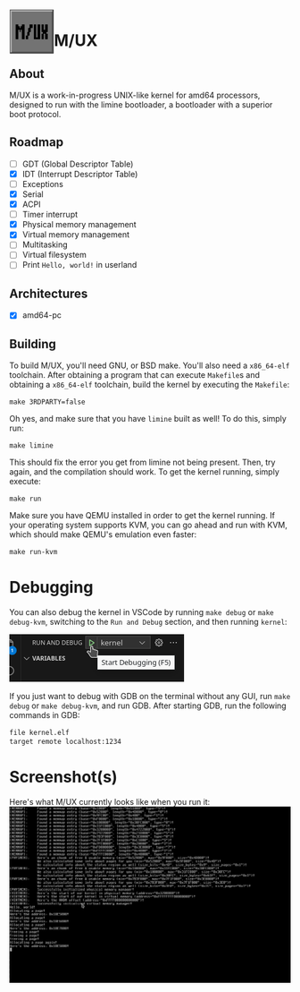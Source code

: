 <img align="left" width="80" height="80" src=".assets/logo1.png" alt="The M/UX logo!">

# M/UX
## About
M/UX is a work-in-progress UNIX-like kernel for amd64 processors, designed to run with the limine bootloader, a bootloader with a superior boot protocol.
## Roadmap
- [ ] GDT (Global Descriptor Table)
- [X] IDT (Interrupt Descriptor Table)
- [ ] Exceptions
- [X] Serial
- [X] ACPI
- [ ] Timer interrupt
- [X] Physical memory management
- [X] Virtual memory management
- [ ] Multitasking
- [ ] Virtual filesystem
- [ ] Print `Hello, world!` in userland
## Architectures
- [X] amd64-pc
## Building
To build M/UX, you'll need GNU, or BSD make. You'll also need a `x86_64-elf` toolchain. After obtaining a program that can execute `Makefile`s and obtaining a `x86_64-elf` toolchain, build the kernel by executing the `Makefile`:
```
make 3RDPARTY=false
```
Oh yes, and make sure that you have `limine` built as well! To do this, simply run:
```
make limine
```
This should fix the error you get from limine not being present. Then, try again, and the compilation should work. To get the kernel running, simply execute:
```
make run
```
Make sure you have QEMU installed in order to get the kernel running.
If your operating system supports KVM, you can go ahead and run with KVM, which should make QEMU's emulation even faster:
```
make run-kvm
```
# Debugging
You can also debug the kernel in VSCode by running `make debug` or `make debug-kvm`, switching to the `Run and Debug` section, and then running `kernel`:

![Here's how you debug the kernel in Visual Studio Code!](.assets/screenshot0.png)

If you just want to debug with GDB on the terminal without any GUI, run `make debug` or `make debug-kvm`, and run GDB. After starting GDB, run the following commands in GDB:
```
file kernel.elf
target remote localhost:1234
```
# Screenshot(s)
Here's what M/UX currently looks like when you run it:
![Here's the latest screenshot!](.assets/screenshot1.png)
